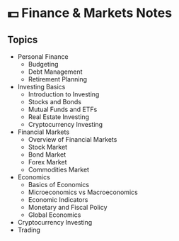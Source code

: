 # 💵 Finance & Markets Notes

## Topics

- Personal Finance
  - Budgeting
  - Debt Management
  - Retirement Planning
- Investing Basics
  - Introduction to Investing
  - Stocks and Bonds
  - Mutual Funds and ETFs
  - Real Estate Investing
  - Cryptocurrency Investing
- Financial Markets
  - Overview of Financial Markets
  - Stock Market
  - Bond Market
  - Forex Market
  - Commodities Market
- Economics
  - Basics of Economics
  - Microeconomics vs Macroeconomics
  - Economic Indicators
  - Monetary and Fiscal Policy
  - Global Economics
- Cryptocurrency Investing
- Trading
